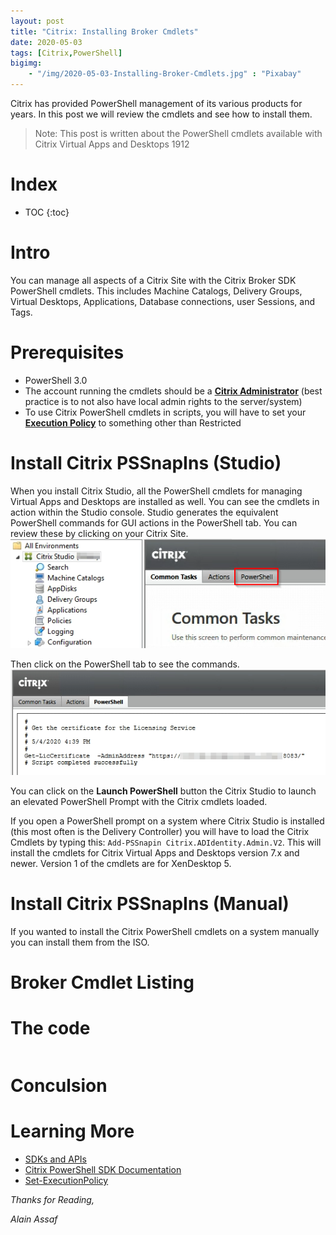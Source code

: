 ```yaml
---
layout: post
title: "Citrix: Installing Broker Cmdlets"
date: 2020-05-03
tags: [Citrix,PowerShell]
bigimg:
    - "/img/2020-05-03-Installing-Broker-Cmdlets.jpg" : "Pixabay"
---
```


Citrix has provided PowerShell management of its various products for years. In this post we will review the cmdlets and see how to install them.<br>
> Note: This post is written about the PowerShell cmdlets available with Citrix Virtual Apps and Desktops 1912

<!--more-->

# Index

* TOC
{:toc}

# Intro
You can manage all aspects of a Citrix Site with the Citrix Broker SDK PowerShell cmdlets. This includes Machine Catalogs, Delivery Groups, Virtual Desktops, Applications, Database connections, user Sessions, and Tags.  

# Prerequisites
* PowerShell 3.0
* The account running the cmdlets should be a [**Citrix Administrator**](https://docs.citrix.com/en-us/citrix-virtual-apps-desktops/secure/delegated-administration.html) (best practice is to not also have local admin rights to the server/system)
* To use Citrix PowerShell cmdlets in scripts, you will have to set your [**Execution Policy**](https://docs.microsoft.com/en-us/powershell/module/microsoft.powershell.security/set-executionpolicy) to something other than Restricted

# Install Citrix PSSnapIns (Studio)
When you install Citrix Studio, all the PowerShell cmdlets for managing Virtual Apps and Desktops are installed as well. You can see the cmdlets in action within the Studio console. Studio generates the equivalent PowerShell commands for GUI actions in the PowerShell tab. You can review these by clicking on your Citrix Site. 
![Citrix Studio](/img/brokercmdlets1.png "Citrix Studio")

Then click on the PowerShell tab to see the commands.
![PowerShell Tab](/img/brokercmdlets2.png "PowerShell Tab")

You can click on the **Launch PowerShell** button the Citrix Studio to launch an elevated PowerShell Prompt with the Citrix cmdlets loaded.

If you open a PowerShell prompt on a system where Citrix Studio is installed (this most often is the Delivery Controller) you will have to load the Citrix Cmdlets by typing this: `Add-PSSnapin Citrix.ADIdentity.Admin.V2`. This will install the cmdlets for Citrix Virtual Apps and Desktops version 7.x and newer. Version 1 of the cmdlets are for XenDesktop 5.

# Install Citrix PSSnapIns (Manual)
If you wanted to install the Citrix PowerShell cmdlets on a system manually you can install them from the ISO.


# Broker Cmdlet Listing

# The code
```posh

```

# Conculsion


# Learning More
* [SDKs and APIs](https://docs.citrix.com/en-us/citrix-virtual-apps-desktops/1912/sdk-api.html)
* [Citrix PowerShell SDK Documentation](https://citrix.github.io/delivery-controller-sdk/)
* [Set-ExecutionPolicy](https://docs.microsoft.com/en-us/powershell/module/microsoft.powershell.security/set-executionpolicy)


*Thanks for Reading,*

*Alain Assaf*
